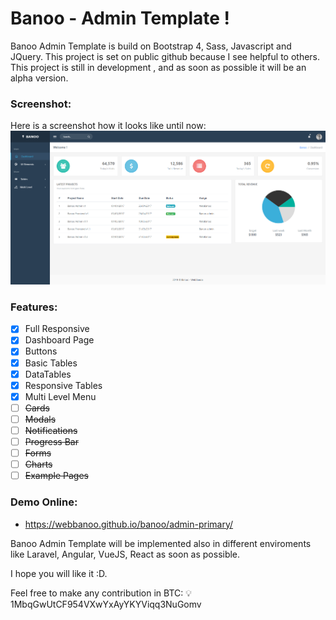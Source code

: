 # Banoo - Admin Template !

Banoo Admin Template is build on Bootstrap 4, Sass, Javascript and JQuery.
This project is set on public github because I see helpful to others.
This project is still in development , and as soon as possible it will be an alpha version.



### Screenshot:

Here is a screenshot how it looks like until now:
![screenshot](img/scr.png)

### Features:
- [x] Full Responsive
- [x] Dashboard Page
- [x] Buttons
- [x] Basic Tables
- [x] DataTables
- [x] Responsive Tables
- [x] Multi Level Menu
- [ ] ~~Cards~~
- [ ] ~~Modals~~
- [ ] ~~Notifications~~
- [ ] ~~Progress Bar~~
- [ ] ~~Forms~~
- [ ] ~~Charts~~
- [ ] ~~Example Pages~~

### Demo Online:

- https://webbanoo.github.io/banoo/admin-primary/




Banoo Admin Template will be implemented also in different enviroments like Laravel, Angular, VueJS, React as soon as possible.

I hope you will like it :D.



Feel free to make any contribution in BTC:
💡 1MbqGwUtCF954VXwYxAyYKYViqq3NuGomv
